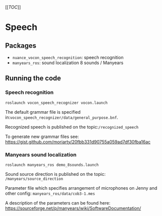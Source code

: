 [[_TOC_]]

# Speech

## Packages
* `nuance_vocon_speech_recognition`: speech recognition
* `manyears_ros`: sound localization 8 sounds / Manyears

## Running the code
### Speech recognition
`roslaunch vocon_speech_recognizer vocon.launch`

The default grammar file is specified in:`vocon_speech_recognizer/data/general_purpose.bnf`. 

Recognized speech is published on the topic:`/recognized_speech`

To generate new grammar files see: https://gist.github.com/moriarty/20fbb331d90755a059ad7df30fba16ac

### Manyears sound localization
`roslaunch manyears_ros demo_8sounds.launch`

Sound source direction is published on the topic: `/manyears/source_direction`

Parameter file which specifies arrangement of microphones on Jenny and other config: 
`manyears_ros/data/cob3-1.mes`

A description of the parameters can be found here: https://sourceforge.net/p/manyears/wiki/SoftwareDocumentation/

